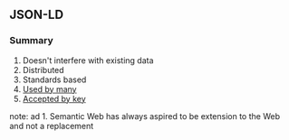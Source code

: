 ## JSON-LD

### Summary

1. Doesn't interfere with existing data
1. Distributed
1. Standards based
1. [Used by many](http://www.seoskeptic.com/what-is-json-ld/)
1. [Accepted by key](http://www.seoskeptic.com/json-ld-google-knowledge-graph-schema-org-seo/)

note:
ad 1. Semantic Web has always aspired to be extension to the Web and not a replacement